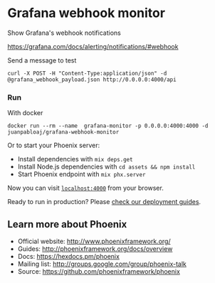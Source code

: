 # Grafana webhook monitor

Show Grafana's webhook notifications

https://grafana.com/docs/alerting/notifications/#webhook

Send a message to test

    curl -X POST -H "Content-Type:application/json" -d @grafana_webhook_payload.json http://0.0.0.0:4000/api

### Run

With docker

    docker run --rm --name  grafana-monitor -p 0.0.0.0:4000:4000 -d juanpabloaj/grafana-webhook-monitor

Or to start your Phoenix server:

  * Install dependencies with `mix deps.get`
  * Install Node.js dependencies with `cd assets && npm install`
  * Start Phoenix endpoint with `mix phx.server`

Now you can visit [`localhost:4000`](http://localhost:4000) from your browser.

Ready to run in production? Please [check our deployment guides](http://www.phoenixframework.org/docs/deployment).

## Learn more about Phoenix

  * Official website: http://www.phoenixframework.org/
  * Guides: http://phoenixframework.org/docs/overview
  * Docs: https://hexdocs.pm/phoenix
  * Mailing list: http://groups.google.com/group/phoenix-talk
  * Source: https://github.com/phoenixframework/phoenix
